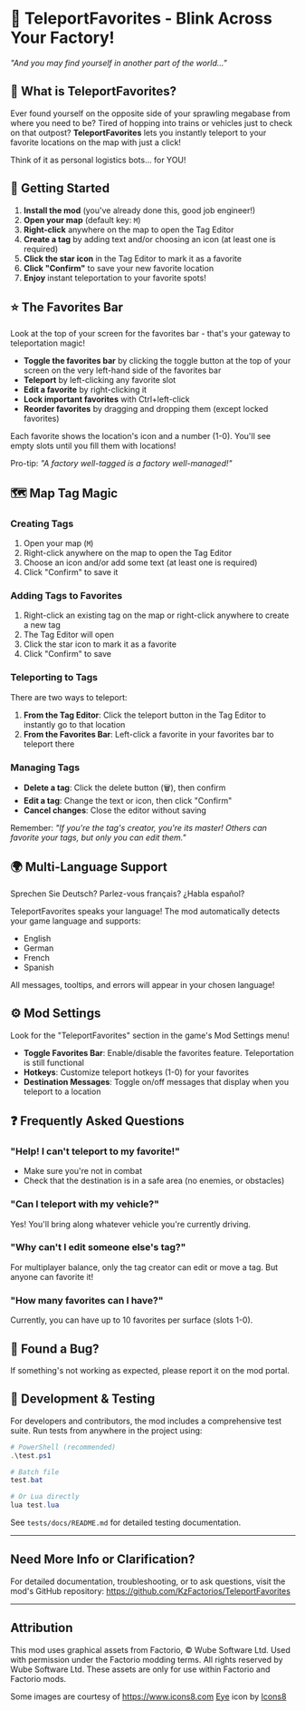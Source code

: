 # 🌟 TeleportFavorites - Blink Across Your Factory!

*"And you may find yourself in another part of the world..."*

## 📖 What is TeleportFavorites?

Ever found yourself on the opposite side of your sprawling megabase from where you need to be? Tired of hopping into trains or vehicles just to check on that outpost? **TeleportFavorites** lets you instantly teleport to your favorite locations on the map with just a click!

Think of it as personal logistics bots... for YOU!

## 🚀 Getting Started

1. **Install the mod** (you've already done this, good job engineer!)
2. **Open your map** (default key: `M`)
3. **Right-click** anywhere on the map to open the Tag Editor
4. **Create a tag** by adding text and/or choosing an icon (at least one is required)
5. **Click the star icon** in the Tag Editor to mark it as a favorite
6. **Click "Confirm"** to save your new favorite location
7. **Enjoy** instant teleportation to your favorite spots!

## ⭐ The Favorites Bar

Look at the top of your screen for the favorites bar - that's your gateway to teleportation magic!

- **Toggle the favorites bar** by clicking the toggle button at the top of your screen on the very left-hand side of the favorites bar
- **Teleport** by left-clicking any favorite slot
- **Edit a favorite** by right-clicking it
- **Lock important favorites** with Ctrl+left-click
- **Reorder favorites** by dragging and dropping them (except locked favorites)

Each favorite shows the location's icon and a number (1-0). You'll see empty slots until you fill them with locations!


Pro-tip: *"A factory well-tagged is a factory well-managed!"*

## 🗺️ Map Tag Magic

### Creating Tags

1. Open your map (`M`)
2. Right-click anywhere on the map to open the Tag Editor
3. Choose an icon and/or add some text (at least one is required)
4. Click "Confirm" to save it

### Adding Tags to Favorites

1. Right-click an existing tag on the map or right-click anywhere to create a new tag
2. The Tag Editor will open
3. Click the star icon to mark it as a favorite
4. Click "Confirm" to save

### Teleporting to Tags

There are two ways to teleport:
1. **From the Tag Editor**: Click the teleport button in the Tag Editor to instantly go to that location
2. **From the Favorites Bar**: Left-click a favorite in your favorites bar to teleport there


### Managing Tags

- **Delete a tag**: Click the delete button (🗑️), then confirm
- **Edit a tag**: Change the text or icon, then click "Confirm"
- **Cancel changes**: Close the editor without saving

Remember: *"If you're the tag's creator, you're its master! Others can favorite your tags, but only you can edit them."*

## 🌍 Multi-Language Support

Sprechen Sie Deutsch? Parlez-vous français? ¿Habla español?

TeleportFavorites speaks your language! The mod automatically detects your game language and supports:
- English
- German
- French
- Spanish

All messages, tooltips, and errors will appear in your chosen language!

## ⚙️ Mod Settings

Look for the "TeleportFavorites" section in the game's Mod Settings menu!

- **Toggle Favorites Bar**: Enable/disable the favorites feature. Teleportation is still functional
- **Hotkeys**: Customize teleport hotkeys (1-0) for your favorites
- **Destination Messages**: Toggle on/off messages that display when you teleport to a location


## ❓ Frequently Asked Questions

### "Help! I can't teleport to my favorite!"
- Make sure you're not in combat
- Check that the destination is in a safe area (no enemies, or obstacles)

### "Can I teleport with my vehicle?"
Yes! You'll bring along whatever vehicle you're currently driving.

### "Why can't I edit someone else's tag?"
For multiplayer balance, only the tag creator can edit or move a tag. But anyone can favorite it!

### "How many favorites can I have?"
Currently, you can have up to 10 favorites per surface (slots 1-0).


## 🐞 Found a Bug?

If something's not working as expected, please report it on the mod portal.

## 🔧 Development & Testing

For developers and contributors, the mod includes a comprehensive test suite. Run tests from anywhere in the project using:

```powershell
# PowerShell (recommended)
.\test.ps1

# Batch file  
test.bat

# Or Lua directly
lua test.lua
```

See `tests/docs/README.md` for detailed testing documentation.

---

## Need More Info or Clarification?

For detailed documentation, troubleshooting, or to ask questions, visit the mod's GitHub repository:
https://github.com/KzFactorios/TeleportFavorites

---

## Attribution

This mod uses graphical assets from Factorio, © Wube Software Ltd. Used with permission under the Factorio modding terms. All rights reserved by Wube Software Ltd. These assets are only for use within Factorio and Factorio mods.

Some images are courtesy of https://www.icons8.com
<a target="_blank" href="https://icons8.com/icon/XcNEegRfACLm/eye">Eye</a> icon by <a target="_blank" href="https://icons8.com">Icons8</a>

